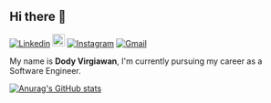 ## Hi there 👋

[![Linkedin](https://img.shields.io/badge/-LinkedIn-blue?style=flat&logo=Linkedin&logoColor=white)](https://www.linkedin.com/in/dodyvirgiawan/)
[<img src="https://img.shields.io/github/followers/LeandraOliveiraS?label=follow&style=social" height="22" title="Follow me" />](https://github.com/dodyvirgiawan) 
[![Instagram](https://img.shields.io/badge/-Instagram-c13584?style=flat&labelColor=c13584&logo=instagram&logoColor=white)](https://www.instagram.com/dodyvirgiawan)
[![Gmail](https://img.shields.io/badge/-Gmail-c14438?style=flat&logo=Gmail&logoColor=white)](mailto:dody.virgiawan97@gmail.com)


My name is **Dody Virgiawan**, I'm currently pursuing my career as a Software Engineer. 

[![Anurag's GitHub stats](https://github-readme-stats.vercel.app/api?username=dodyvirgiawan&show_icons=true&theme=dark)](https://github.com/anuraghazra/github-readme-stats)
